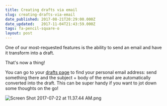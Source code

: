 ```yaml
---
title: Creating drafts via email
slug: creating-drafts-via-email
date_published: 2017-08-21T20:29:00.000Z
date_updated:   2017-11-04T21:43:59.000Z
tags: fa-pencil-square-o
layout: post
---
```


<p>One of our most-requested features is the ability to send an email and have it transform into a draft.</p>
<p>That's now a thing!</p>
<p>You can go to your <a href="https://buttondown.email/emails/drafts/">drafts page</a> to find your personal email address: send something there and the subject + body of the email are automatically converted into the draft.  This can be super handy if you want to jot down some thoughts on the go!</p>
<p><img src="https://cloud.headwayapp.co/changelogs_images/images/big/000/005/881-08799674cf4b5f2415e7acaeb535a19c79a0e42d.png" alt="Screen Shot 2017-07-22 at 11.37.44 AM.png"></p>

